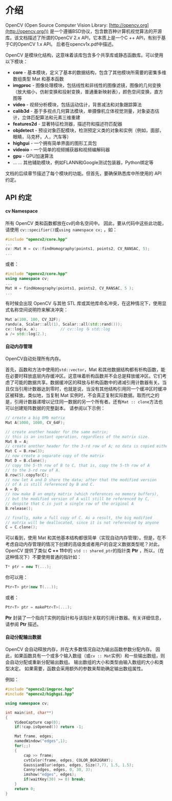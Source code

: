 # 介绍

OpenCV (Open Source Computer Vision Library: [http://opencv.org](http://opencv.org/)) 是一个遵循BSD协议，包含数百种计算机视觉算法的开源库。该文档描述了所谓的OpenCV 2.x API，它本质上是一个C ++ API，有别于基于C的OpenCV 1.x API。 后者在opencv1x.pdf中描述。

OpenCV 是模块化结构，这意味着该库包含多个共享库或静态函数库。可以使用以下模块：

- **core** - 基本模块，定义了基本的数据结构，包含了其他模块所需要的密集多维数组类型 Mat 和基本函数
- **imgproc**  - 图像处理模块，包括线性和非线性的图像滤镜，图像的几何变换（放大缩小，仿射变换和投射变换，普通重新映射表），颜色空间变换，直方图等
- **video** - 视频分析模块，包括运动估计，背景减法和对象跟踪算法
- **calib3d** - 基于多视点几何算法模块，单摄像机立体视觉测量，对象姿态估计，立体匹配算法和元素三维重建
- **features2d** - 显著特征检测器，描述符和描述符匹配器
- **objdetect** - 预设对象匹配模块，检测预定义类的对象和实例（例如，面部，眼睛，马克杯，人，汽车等）
- **highgui** - 一个拥有简单界面的图形工具包
- **videoio** - 一个简单的视频捕获器和视频编解码器
- **gpu** - GPU加速算法
- … … 其他辅助模块，例如FLANN和Google测试包装器，Python绑定等

文档的后续章节描述了每个模块的功能。但首先，要确保熟悉库中所使用的 API 约定。



## API 约定

#### cv Namespace

所有 OpenCV 类和函数都放在cv的命名空间中。 因此，要从代码中这些此功能，请使用 `cv::specifier()`或`using namespace cv;` ，如：

```c++
#include "opencv2/core.hpp"
...
cv::Mat H = cv::findHomography(points1, points2, CV_RANSAC, 5);
...
```

或者：

```c++
#include "opencv2/core.hpp"
using namespace cv;
...
Mat H = findHomography(points1, points2, CV_RANSAC, 5 );
...
```

有时候会出现 OpenCV 与其他 STL 库或其他库命名冲突，在这种情况下，使用显式名称空间说明符来解决冲突：

```c++
Mat a(100, 100, CV_32F);
randu(a, Scalar::all(1), Scalar::all(std::rand()));
cv::log(a, a);			// cv::log 与 std::log
a /= std::log(2.);
```



#### 自动内存管理

OpenCV自动处理所有内存。

首先，函数和方法中使用的`std::vector`，Mat 和其他数据结构都有析构函数，能在必要时释放底层内存缓冲区。这意味着析构函数并不会总是释放缓冲区。它们考虑了可能的数据共享。数据缓冲区的释放与析构函数中的递减引用计数器有关。当且仅当引用计数器达到零时，也就是说，当没有其他结构引用同一个缓冲区时缓冲区被释放。类似地，当复制 Mat 实例时，不会真正复制实际数据。取而代之的是，引用计数器递增以记住同一数据的另一个所有者。还有`Mat :: clone`方法也可以创建矩阵数据的完整副本。 请参阅以下示例：

```c++
// create a big 8Mb matrix
Mat A(1000, 1000, CV_64F);

// create another header for the same matrix;
// this is an instant operation, regardless of the matrix size.
Mat B = A;
// create another header for the 3-rd row of A; no data is copied either
Mat C = B.row(3);
// now create a separate copy of the matrix
Mat D = B.clone();
// copy the 5-th row of B to C, that is, copy the 5-th row of A
// to the 3-rd row of A.
B.row(5).copyTo(C);
// now let A and D share the data; after that the modified version
// of A is still referenced by B and C.
A = D;
// now make B an empty matrix (which references no memory buffers),
// but the modified version of A will still be referenced by C,
// despite that C is just a single row of the original A
B.release();

// finally, make a full copy of C. As a result, the big modified
// matrix will be deallocated, since it is not referenced by anyone
C = C.clone();
```

可以看到，使用 Mat 和其他基本结构都很简单（实现自动内存管理）。但是，在不考虑自动内存管理的情况下创建的高级类或者用户的自定义数据类型呢？对此，OpenCV 提供了类似 **C ++ 11**中的 `std :: shared_ptr`的指针类 **Ptr** ，所以，（在这种情况下）不要使用普通的指针如：

```c++
T* ptr = new T(...);
```

你可以用：

```c++
Ptr<T> ptr(new T(...));
```

或者：

```c++
Ptr<T> ptr = makePtr<T>(...);
```

**Ptr**<T> 封装了一个指向T实例的指针和与该指针关联的引用计数器。有关详细信息，请参阅 **Ptr** 描述。



#### 自动分配输出数据

OpenCV 会自动释放内存，并在大多数情况自动为输出函数参数分配内存。 因此，如果函数具有一个或多个输入数组（或`cv :: Mat`实例）和一些输出数组，则会自动分配或重新分配输出数组。 输出数组的大小和类型由输入数组的大小和类型决定。 如果需要，函数会采用额外的参数来帮助确定输出数组属性。

例如：

```c++
#include "opencv2/imgproc.hpp"
#include "opencv2/highgui.hpp"

using namespace cv;

int main(int, char**)
{
    VideoCapture cap(0);
    if(!cap.isOpened()) return -1;

    Mat frame, edges;
    namedWindow("edges",1);
    for(;;)
    {
        cap >> frame;
        cvtColor(frame, edges, COLOR_BGR2GRAY);
        GaussianBlur(edges, edges, Size(7,7), 1.5, 1.5);
        Canny(edges, edges, 0, 30, 3);
        imshow("edges", edges);
        if(waitKey(30) >= 0) break;
    }
    return 0;
}
```